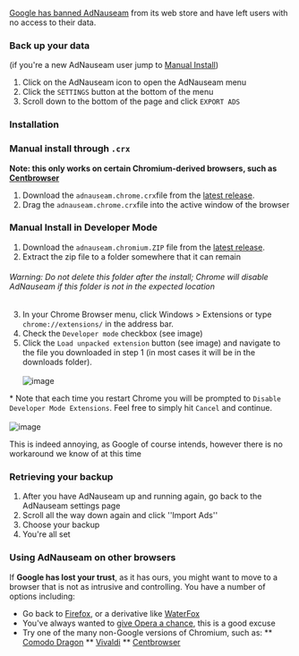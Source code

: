 [Google has banned AdNauseam](https://adnauseam.io/free-adnauseam.html) from its web store and have left users with no access to their data.

### Back up your data

(if you're a new AdNauseam user jump to [Manual Install](#manual-install-in-developer-mode))

1. Click on the AdNauseam icon to open the AdNauseam menu
2. Click the ``SETTINGS`` button at the bottom of the menu
3. Scroll down to the bottom of the page and click ``EXPORT ADS``

### Installation
### Manual install through `.crx`
**Note: this only works on certain Chromium-derived browsers, such as [Centbrowser](https://www.centbrowser.com/)**
1. Download the ``adnauseam.chrome.crx``file from the [latest release](https://github.com/dhowe/AdNauseam/releases/latest).
2. Drag the ``adnauseam.chrome.crx``file into the active window of the browser 
### Manual Install in Developer Mode
1. Download the ``adnauseam.chromium.ZIP`` file from the [latest release](https://github.com/dhowe/AdNauseam/releases/latest).
2. Extract the zip file to a folder somewhere that it can remain

###### Warning: Do not delete this folder after the install; Chrome will disable AdNauseam if this folder is not in the expected location

3. In your Chrome Browser menu, click Windows > Extensions or type ``chrome://extensions/`` in the address bar.
4. Check the ``Developer mode`` checkbox (see image)
5. Click the ``Load unpacked extension`` button (see image) and navigate to the file you downloaded in step 1 (in most cases it will be in the downloads folder).<br/>  
![image](https://cloud.githubusercontent.com/assets/27123/21674694/83a8a8ba-d337-11e6-8837-7a56f507e8d7.png)

*&nbsp;Note that each time you restart Chrome you will be prompted to ``Disable Developer Mode Extensions``. Feel free to simply hit ``Cancel`` and continue.<br/>  
![image](https://cloud.githubusercontent.com/assets/27123/21674871/5041d6c6-d338-11e6-9112-9dcebb5553e6.png)

This is indeed annoying, as Google of course intends, however there is no workaround we know of at this time

### Retrieving your backup

1. After you have AdNauseam up and running again, go back to the AdNauseam settings page
1. Scroll all the way down again and click ''Import Ads''
1. Choose your backup
1. You're all set

### Using AdNauseam on other browsers

If __Google has lost your trust__, as it has ours, you might want to move to a browser that is not as intrusive and controlling. You have a number of options including:

* Go back to [Firefox](https://getfirefox.com), or a derivative like [WaterFox](https://www.waterfoxproject.org/)
* You've always wanted to [give Opera a chance](https://opera.com), this is a good excuse
* Try one of the many non-Google versions of Chromium, such as:
   ** [Comodo Dragon](https://www.comodo.com/home/browsers-toolbars/browser.php)
   ** [Vivaldi](http://www.vivaldi.com/)
   ** [Centbrowser](https://www.centbrowser.com/)